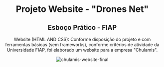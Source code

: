 <h1 align="center">Projeto Website - "Drones Net"</h1>
<h2 align="center"> Esboço Prático - FIAP </h2>
<p align="center"> Website (HTML AND CSS): Conforme disposição do projeto e com ferramentas básicas (sem frameworks), conforme critérios de atividade da Universidade FIAP, foi elaborado um website para a empresa "Chulamis". 
<p align="center">
<img src="https://i.ibb.co/QvpwCTy/chulamis-website-final.jpg" alt="chulamis-website-final" border="0"></a>
</p>

